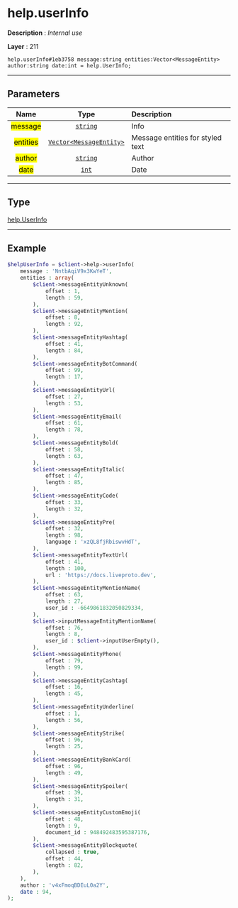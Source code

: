 # help.userInfo

**Description** : *Internal use*

**Layer** : 211

```tl
help.userInfo#1eb3758 message:string entities:Vector<MessageEntity> author:string date:int = help.UserInfo;
```

---

## Parameters

| Name | Type | Description |
| :---: | :---: | :--- |
| <mark>message</mark> | [`string`](type/string) | Info |
| <mark>entities</mark> | [`Vector<MessageEntity>`](type/MessageEntity) | Message entities for styled text |
| <mark>author</mark> | [`string`](type/string) | Author |
| <mark>date</mark> | [`int`](type/int) | Date |

---

## Type

[help.UserInfo](type/help.UserInfo)

---

## Example

```php
$helpUserInfo = $client->help->userInfo(
	message : 'NntbAqiV9x3KwYeT',
	entities : array(
		$client->messageEntityUnknown(
			offset : 1,
			length : 59,
		),
		$client->messageEntityMention(
			offset : 8,
			length : 92,
		),
		$client->messageEntityHashtag(
			offset : 41,
			length : 84,
		),
		$client->messageEntityBotCommand(
			offset : 99,
			length : 17,
		),
		$client->messageEntityUrl(
			offset : 27,
			length : 53,
		),
		$client->messageEntityEmail(
			offset : 61,
			length : 78,
		),
		$client->messageEntityBold(
			offset : 58,
			length : 63,
		),
		$client->messageEntityItalic(
			offset : 47,
			length : 85,
		),
		$client->messageEntityCode(
			offset : 33,
			length : 32,
		),
		$client->messageEntityPre(
			offset : 32,
			length : 98,
			language : 'xzQL8fjRbiswvHdT',
		),
		$client->messageEntityTextUrl(
			offset : 41,
			length : 100,
			url : 'https://docs.liveproto.dev',
		),
		$client->messageEntityMentionName(
			offset : 63,
			length : 27,
			user_id : -6649861832050829334,
		),
		$client->inputMessageEntityMentionName(
			offset : 76,
			length : 8,
			user_id : $client->inputUserEmpty(),
		),
		$client->messageEntityPhone(
			offset : 79,
			length : 99,
		),
		$client->messageEntityCashtag(
			offset : 16,
			length : 45,
		),
		$client->messageEntityUnderline(
			offset : 1,
			length : 56,
		),
		$client->messageEntityStrike(
			offset : 96,
			length : 25,
		),
		$client->messageEntityBankCard(
			offset : 96,
			length : 49,
		),
		$client->messageEntitySpoiler(
			offset : 39,
			length : 31,
		),
		$client->messageEntityCustomEmoji(
			offset : 48,
			length : 9,
			document_id : 948492483595387176,
		),
		$client->messageEntityBlockquote(
			collapsed : true,
			offset : 44,
			length : 82,
		),
	),
	author : 'v4xFmoqBDEuL0a2Y',
	date : 94,
);
```